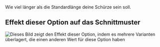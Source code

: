 Wie viel länger als die Standardlänge deine Schürze sein soll.

## Effekt dieser Option auf das Schnittmuster

![Dieses Bild zeigt den Effekt dieser Option, indem es mehrere Varianten überlagert, die einen anderen Wert für diese Option haben](albert_lengthbonus_sample.svg "Effekt dieser Option auf das Schnittmuster")
